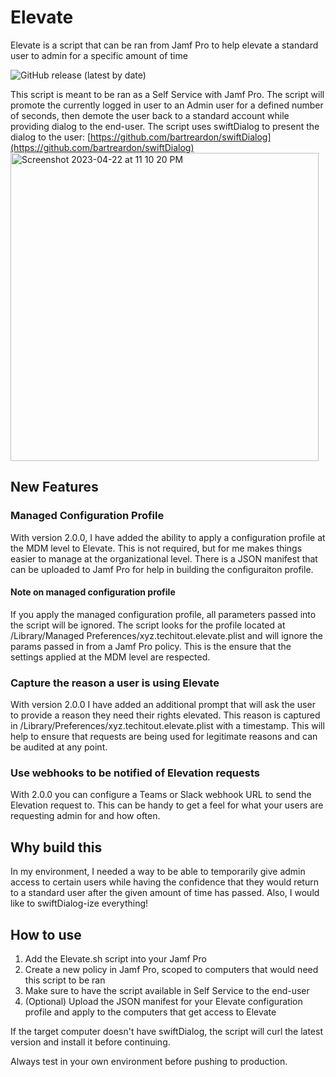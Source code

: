 # Elevate
Elevate is a script that can be ran from Jamf Pro to help elevate a standard user to admin for a specific amount of time

![GitHub release (latest by date)](https://img.shields.io/github/v/release/robjschroeder/Elevate?display_name=tag)

This script is meant to be ran as a Self Service with Jamf Pro. The script will promote the currently logged in user to an Admin user for a defined number of seconds, then demote the user back to a standard account while providing dialog to the end-user. The script uses swiftDialog to present the dialog to the user: [https://github.com/bartreardon/swiftDialog](https://github.com/bartreardon/swiftDialog)
<img width="493" alt="Screenshot 2023-04-22 at 11 10 20 PM" src="https://user-images.githubusercontent.com/23343243/233823115-7266230a-2411-4c9e-be4b-a1bc6d1fbdb6.png">

## New Features
### Managed Configuration Profile
With version 2.0.0, I have added the ability to apply a configuration profile at the MDM level to Elevate. This is not required, but for me makes things easier to manage at the organizational level. There is a JSON manifest that can be uploaded to Jamf Pro for help in building the configuraiton profile. 
#### Note on managed configuration profile
If you apply the managed configuration profile, all parameters passed into the script will be ignored. The script looks for the profile located at /Library/Managed Preferences/xyz.techitout.elevate.plist and will ignore the params passed in from a Jamf Pro policy. This is the ensure that the settings applied at the MDM level are respected. 
### Capture the reason a user is using Elevate
With version 2.0.0 I have added an additional prompt that will ask the user to provide a reason they need their rights elevated. This reason is captured in /Library/Preferences/xyz.techitout.elevate.plist with a timestamp. This will help to ensure that requests are being used for legitimate reasons and can be audited at any point. 
### Use webhooks to be notified of Elevation requests
With 2.0.0 you can configure a Teams or Slack webhook URL to send the Elevation request to. This can be handy to get a feel for what your users are requesting admin for and how often. 

## Why build this
In my environment, I needed a way to be able to temporarily give admin access to certain users while having the confidence that they would return to a standard user after the given amount of time has passed. Also, I would like to swiftDialog-ize everything!

## How to use
1. Add the Elevate.sh script into your Jamf Pro
2. Create a new policy in Jamf Pro, scoped to computers that would need this script to be ran
3. Make sure to have the script available in Self Service to the end-user
4. (Optional) Upload the JSON manifest for your Elevate configuration profile and apply to the computers that get access to Elevate

If the target computer doesn't have swiftDialog, the script will curl the latest version and install it before continuing. 

Always test in your own environment before pushing to production.
